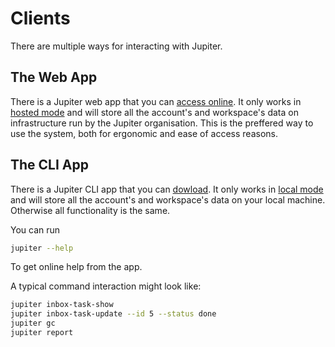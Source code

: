 # Clients

There are multiple ways for interacting with Jupiter.

## The Web App

There is a Jupiter web app that you can [access online](https://jupiter-webui.onrender.com).
It only works in [hosted mode](hosted-vs-local-mode) and will store all the account's and
workspace's data on infrastructure run by the Jupiter organisation. This is the preffered
way to use the system, both for ergonomic and ease of access reasons.

## The CLI App

There is a Jupiter CLI app that you can [dowload](../how-tos/install.md). It only works in
[local mode](hosted-vs-local-mode.md) and will store all the account's and workspace's
data on your local machine. Otherwise all functionality is the same.

You can run

```bash
jupiter --help
```

To get online help from the app.

A typical command interaction might look like:

```bash
jupiter inbox-task-show
jupiter inbox-task-update --id 5 --status done
jupiter gc
jupiter report
```
